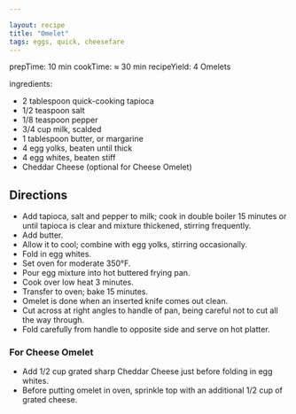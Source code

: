 ```yaml
---

layout: recipe
title: "Omelet"
tags: eggs, quick, cheesefare
---
```


prepTime: 10 min
cookTime: ≈ 30 min
recipeYield: 4 Omelets

ingredients:
- 2 tablespoon quick-cooking tapioca
- 1/2 teaspoon salt
- 1/8 teaspoon pepper
- 3/4 cup milk, scalded
- 1 tablespoon butter, or margarine
- 4 egg yolks, beaten until thick
- 4 egg whites, beaten stiff
- Cheddar Cheese (optional for Cheese Omelet)

## Directions
- Add tapioca, salt and pepper to milk; cook in double boiler 15 minutes or until tapioca is clear and mixture thickened, stirring  frequently.
- Add butter.
- Allow it to cool; combine with egg yolks, stirring occasionally.
- Fold in egg whites.
- Set oven for moderate 350°F.
- Pour egg mixture into hot buttered frying pan.
- Cook over low heat 3 minutes.
- Transfer to oven; bake 15 minutes.
- Omelet is done when an inserted knife comes out clean.
- Cut across at right angles to handle of pan, being careful not to cut all the way through.
- Fold carefully from handle to opposite side and serve on hot platter.

### For Cheese Omelet

- Add 1/2 cup grated sharp Cheddar Cheese just before folding in egg whites.
- Before putting omelet in oven, sprinkle top with an additional 1/2 cup of grated cheese.
